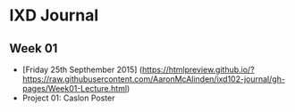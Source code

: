 IXD Journal
========================   

Week 01
-----------------
+ [Friday 25th Septhember 2015] (https://htmlpreview.github.io/?https://raw.githubusercontent.com/AaronMcAlinden/ixd102-journal/gh-pages/Week01-Lecture.html)
+ Project 01: Caslon Poster